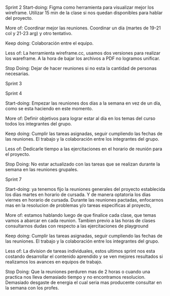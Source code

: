 Sprint 2
Start-doing: Figma como herramienta para visualizar mejor los wireframe. Utilizar 15 min de la clase si nos quedan disponibles para hablar del proyecto.

More of: Coordinar mejor las reuniones. Coordinar un día (martes de 19-21 col y 21-23 arg) y otro tentativo.  

Keep doing: Colaboración entre el equipo. 

Less of: La herramienta wireframe.cc, usamos dos versiones para realizar los wareframe. A la hora de bajar los archivos a PDF no logramos unificar. 

Stop Doing: Dejar de hacer reuniones si no esta la cantidad de personas necesarias. 

Sprint 3

Sprint 4 

Start-doing: Empezar las reuniones dos días a la semana en vez de un día, como se esta haciendo en este momento.

More of: Definir objetivos para lograr estar al día en los temas del curso todos los integrantes del grupo. 

Keep doing: Cumplir las tareas asignadas, seguir cumpliendo las fechas de las reuniones. El trabajo y la colaboración entre los integrantes del grupo.  

Less of: Dedicarle tiempo a las ejercitaciones en el horario de reunión para el proyecto.

Stop Doing: No estar actualizado con las tareas que se realizan durante la semana en las reuniones grupales.

Sprint 7

Start-doing: ya tenemos fijo la reuniones generales del proyecto establecida los dias martes en horario de cursada. Y de manera 
optatoria los dias viernes en horario de cursada. Durante las reuniones pactadas, enfocarnos mas en la resolucion de problemas y/o tareas especificas al proyecto,

More of: estamos hablando luego de que finalice cada clase, que temas vamos a abarcar en cada reunion. Tambien previo a las horas de clases consultarnos dudas con respecto a las ejercitaciones de playground


Keep doing: Cumplir las tareas asignadas, seguir cumpliendo las fechas de las reuniones. El trabajo y la colaboración entre los integrantes del grupo. 

Less of: La division de tareas individuales, estos ultimos sprint nos esta costando desarrollar el contenido aprendido y se ven mejores resultados si realizamos los avances en equipos de trabajo.

Stop Doing: Que la reuniones perduren mas de 2 horas o cuando una practica nos lleva demasiado tiempo y no encontramos resolucion. Demasiado desgaste de energia el cual seria mas producente consultar en la semana con los profes.

